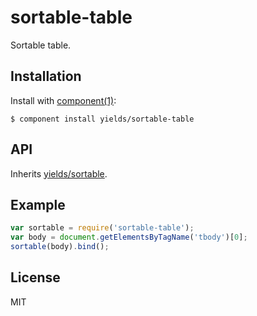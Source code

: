 
# sortable-table

  Sortable table.

## Installation

  Install with [component(1)](http://component.io):

    $ component install yields/sortable-table

## API

Inherits [yields/sortable](https://github.com/yields/sortable).

## Example

```js
var sortable = require('sortable-table');
var body = document.getElementsByTagName('tbody')[0];
sortable(body).bind();
```

## License

  MIT
